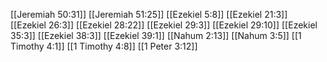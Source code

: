 [[Jeremiah 50:31]]
[[Jeremiah 51:25]]
[[Ezekiel 5:8]]
[[Ezekiel 21:3]]
[[Ezekiel 26:3]]
[[Ezekiel 28:22]]
[[Ezekiel 29:3]]
[[Ezekiel 29:10]]
[[Ezekiel 35:3]]
[[Ezekiel 38:3]]
[[Ezekiel 39:1]]
[[Nahum 2:13]]
[[Nahum 3:5]]
[[1 Timothy 4:1]]
[[1 Timothy 4:8]]
[[1 Peter 3:12]]
